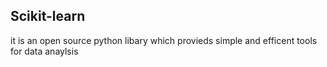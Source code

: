 ## Scikit-learn 
it is an open source python libary which provieds simple and efficent  tools for data anaylsis


